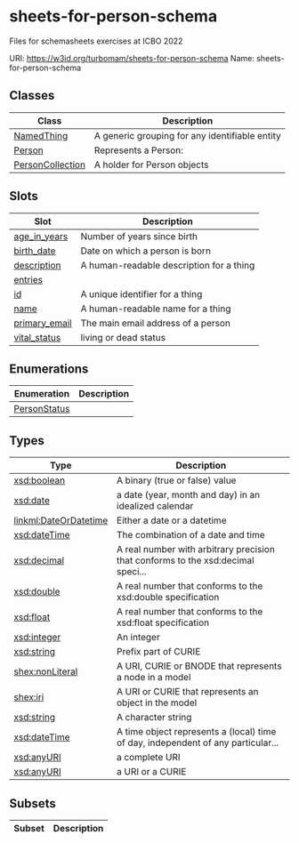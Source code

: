 # sheets-for-person-schema

Files for schemasheets exercises at ICBO 2022

URI: https://w3id.org/turbomam/sheets-for-person-schema
Name: sheets-for-person-schema

## Classes

| Class | Description |
| --- | --- |
| [NamedThing](NamedThing.md) | A generic grouping for any identifiable entity |
| [Person](Person.md) | Represents a Person: |
| [PersonCollection](PersonCollection.md) | A holder for Person objects |


## Slots

| Slot | Description |
| --- | --- |
| [age_in_years](age_in_years.md) | Number of years since birth |
| [birth_date](birth_date.md) | Date on which a person is born |
| [description](description.md) | A human-readable description for a thing |
| [entries](entries.md) |  |
| [id](id.md) | A unique identifier for a thing |
| [name](name.md) | A human-readable name for a thing |
| [primary_email](primary_email.md) | The main email address of a person |
| [vital_status](vital_status.md) | living or dead status |


## Enumerations

| Enumeration | Description |
| --- | --- |
| [PersonStatus](PersonStatus.md) |  |


## Types

| Type | Description |
| --- | --- |
| [xsd:boolean](xsd:boolean) | A binary (true or false) value |
| [xsd:date](xsd:date) | a date (year, month and day) in an idealized calendar |
| [linkml:DateOrDatetime](https://w3id.org/linkml/DateOrDatetime) | Either a date or a datetime |
| [xsd:dateTime](xsd:dateTime) | The combination of a date and time |
| [xsd:decimal](xsd:decimal) | A real number with arbitrary precision that conforms to the xsd:decimal speci... |
| [xsd:double](xsd:double) | A real number that conforms to the xsd:double specification |
| [xsd:float](xsd:float) | A real number that conforms to the xsd:float specification |
| [xsd:integer](xsd:integer) | An integer |
| [xsd:string](xsd:string) | Prefix part of CURIE |
| [shex:nonLiteral](shex:nonLiteral) | A URI, CURIE or BNODE that represents a node in a model |
| [shex:iri](shex:iri) | A URI or CURIE that represents an object in the model |
| [xsd:string](xsd:string) | A character string |
| [xsd:dateTime](xsd:dateTime) | A time object represents a (local) time of day, independent of any particular... |
| [xsd:anyURI](xsd:anyURI) | a complete URI |
| [xsd:anyURI](xsd:anyURI) | a URI or a CURIE |


## Subsets

| Subset | Description |
| --- | --- |
